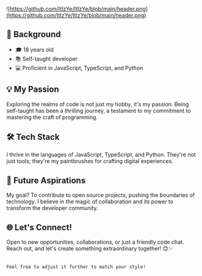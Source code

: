 ![https://github.com/ItIzYe/ItIzYe/blob/main/header.png](https://github.com/ItIzYe/ItIzYe/blob/main/header.png)

## 🌟 Background

- 🎓 18 years old
- 📚 Self-taught developer
- 💻 Proficient in JavaScript, TypeScript, and Python

## 💡 My Passion

Exploring the realms of code is not just my hobby, it's my passion. Being self-taught has been a thrilling journey, a testament to my commitment to mastering the craft of programming.

## 🛠️ Tech Stack

I thrive in the languages of JavaScript, TypeScript, and Python. They're not just tools; they're my paintbrushes for crafting digital experiences.

## 🚧 Future Aspirations

My goal? To contribute to open source projects, pushing the boundaries of technology. I believe in the magic of collaboration and its power to transform the developer community.

## 🌐 Let's Connect!

Open to new opportunities, collaborations, or just a friendly code chat. Reach out, and let's create something extraordinary together! 😊✨
```

Feel free to adjust it further to match your style!